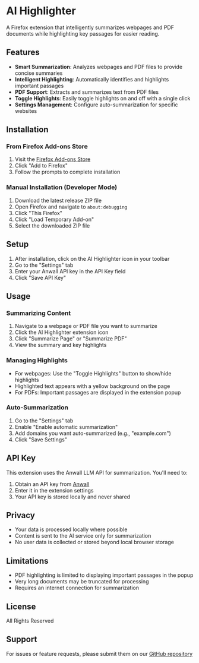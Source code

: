 # AI Highlighter

A Firefox extension that intelligently summarizes webpages and PDF documents while highlighting key passages for easier reading.

## Features

- **Smart Summarization**: Analyzes webpages and PDF files to provide concise summaries
- **Intelligent Highlighting**: Automatically identifies and highlights important passages
- **PDF Support**: Extracts and summarizes text from PDF files
- **Toggle Highlights**: Easily toggle highlights on and off with a single click
- **Settings Management**: Configure auto-summarization for specific websites

## Installation

### From Firefox Add-ons Store
1. Visit the [Firefox Add-ons Store](https://addons.mozilla.org/en-US/firefox/addon/ai-highlighter/)
2. Click "Add to Firefox"
3. Follow the prompts to complete installation

### Manual Installation (Developer Mode)
1. Download the latest release ZIP file
2. Open Firefox and navigate to `about:debugging`
3. Click "This Firefox"
4. Click "Load Temporary Add-on"
5. Select the downloaded ZIP file

## Setup

1. After installation, click on the AI Highlighter icon in your toolbar
2. Go to the "Settings" tab
3. Enter your Anwall API key in the API Key field
4. Click "Save API Key"

## Usage

### Summarizing Content
1. Navigate to a webpage or PDF file you want to summarize
2. Click the AI Highlighter extension icon
3. Click "Summarize Page" or "Summarize PDF"
4. View the summary and key highlights

### Managing Highlights
- For webpages: Use the "Toggle Highlights" button to show/hide highlights
- Highlighted text appears with a yellow background on the page
- For PDFs: Important passages are displayed in the extension popup

### Auto-Summarization
1. Go to the "Settings" tab
2. Enable "Enable automatic summarization"
3. Add domains you want auto-summarized (e.g., "example.com")
4. Click "Save Settings"

## API Key

This extension uses the Anwall LLM API for summarization. You'll need to:
1. Obtain an API key from [Anwall](https://awanllm.com/)
2. Enter it in the extension settings
3. Your API key is stored locally and never shared

## Privacy

- Your data is processed locally where possible
- Content is sent to the AI service only for summarization
- No user data is collected or stored beyond local browser storage

## Limitations

- PDF highlighting is limited to displaying important passages in the popup
- Very long documents may be truncated for processing
- Requires an internet connection for summarization

## License

All Rights Reserved

## Support

For issues or feature requests, please submit them on our [GitHub repository](https://github.com/your-username/ai_highlighter)
